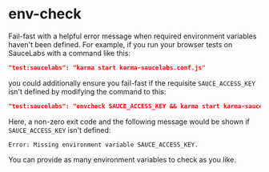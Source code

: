 # env-check

Fail-fast with a helpful error message when required environment variables haven't been defined. For example, if you run your browser tests on SauceLabs with a command like this:

```json
"test:saucelabs": "karma start karma-saucelabs.conf.js"
```

you could additionally ensure you fail-fast if the requisite `SAUCE_ACCESS_KEY` isn't defined by modifying the command to this:

```json
"test:saucelabs": "envcheck SAUCE_ACCESS_KEY && karma start karma-saucelabs.conf.js"
```

Here, a non-zero exit code and the following message would be shown if `SAUCE_ACCESS_KEY` isn't defined:

```
Error: Missing environment variable SAUCE_ACCESS_KEY.
```

You can provide as many environment variables to check as you like.

